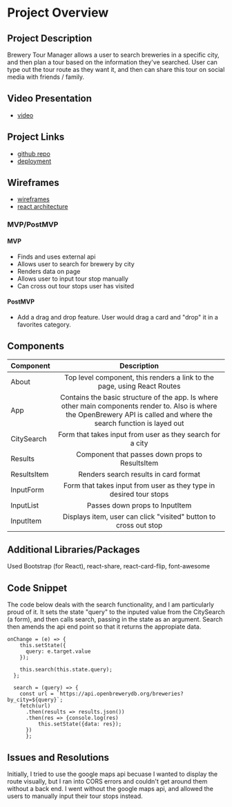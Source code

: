 # Project Overview


## Project Description

Brewery Tour Manager allows a user to search breweries in a specific city, and then plan a tour based on the information they've searched. User can type out the tour route as they want it, and then can share this tour on social media with friends / family. 

## Video Presentation

- [video](https://brewery-tour-manager.netlify.com/)


## Project Links

- [github repo](https://github.com/dcgleason/brewery-locator)
- [deployment](https://brewery-tour-manager.netlify.com/)

## Wireframes

- [wireframes](https://i.ibb.co/rkFd87S/Screen-Shot-2020-01-10-at-12-38-01-PM.png)
- [react architecture]("https://i.ibb.co/qgYqSTd/Screen-Shot-2020-01-10-at-12-47-30-PM.png")


### MVP/PostMVP 

#### MVP 
- Finds and uses external api 
- Allows user to search for brewery by city
- Renders data on page  
- Allows user to input tour stop manually
- Can cross out tour stops user has visited

#### PostMVP 

- Add a drag and drop feature. User would drag a card and "drop" it in a favorites category. 

## Components 

| Component | Description | 
| --- | :---: |  
| About | Top level component, this renders a link to the page, using React Routes | 
| App | Contains the basic structure of the app. Is where other main components render to. Also is where the OpenBrewery API is called and where the search function is layed out| 
| CitySearch | Form that takes input from user as they search for a city  | 
| Results | Component that passes down props to ResultsItem | 
| ResultsItem | Renders search results in card format | 
| InputForm | Form that takes input from user as they type in desired tour stops | 
| InputList | Passes down props to InputItem| 
| InputItem | Displays item, user can click "visited" button to cross out stop | 


## Additional Libraries/Packages
Used Bootstrap (for React), react-share, react-card-flip, font-awesome

## Code Snippet

The code below deals with the search functionality, and I am particularly proud of it. It sets the state "query" to the inputed value from the CitySearch (a form), and then calls search, passing in the state as an argument. Search then amends the api end point so that it returns the appropiate data. 


```
onChange = (e) => {  
    this.setState({
      query: e.target.value
    });

    this.search(this.state.query);
  };

  search = (query) => {
    const url = `https://api.openbrewerydb.org/breweries?by_city=${query}`;
    fetch(url)
      .then(results => results.json())
      .then(res => {console.log(res)
          this.setState({data: res});
      })
      };
```

## Issues and Resolutions
 Initially, I tried to use the google maps api becuase I wanted to display the route visually, but I ran into CORS errors and couldn't get around them without a back end. I went without the google maps api, and allowed the users to manually input their tour stops instead. 
